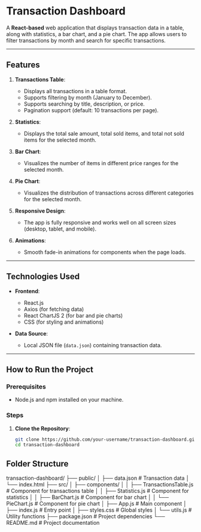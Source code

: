 # Transaction Dashboard

A **React-based** web application that displays transaction data in a table, along with statistics, a bar chart, and a pie chart. The app allows users to filter transactions by month and search for specific transactions.

---

## Features

1. **Transactions Table**:
   - Displays all transactions in a table format.
   - Supports filtering by month (January to December).
   - Supports searching by title, description, or price.
   - Pagination support (default: 10 transactions per page).

2. **Statistics**:
   - Displays the total sale amount, total sold items, and total not sold items for the selected month.

3. **Bar Chart**:
   - Visualizes the number of items in different price ranges for the selected month.

4. **Pie Chart**:
   - Visualizes the distribution of transactions across different categories for the selected month.

5. **Responsive Design**:
   - The app is fully responsive and works well on all screen sizes (desktop, tablet, and mobile).

6. **Animations**:
   - Smooth fade-in animations for components when the page loads.

---

## Technologies Used

- **Frontend**:
  - React.js
  - Axios (for fetching data)
  - React ChartJS 2 (for bar and pie charts)
  - CSS (for styling and animations)

- **Data Source**:
  - Local JSON file (`data.json`) containing transaction data.

---

## How to Run the Project

### Prerequisites

- Node.js and npm installed on your machine.

### Steps

1. **Clone the Repository**:
   ```bash
   git clone https://github.com/your-username/transaction-dashboard.git
   cd transaction-dashboard

## Folder Structure

transaction-dashboard/
├── public/
│   ├── data.json              # Transaction data
│   └── index.html
├── src/
│   ├── components/
│   │   ├── TransactionsTable.js # Component for transactions table
│   │   ├── Statistics.js      # Component for statistics
│   │   ├── BarChart.js        # Component for bar chart
│   │   └── PieChart.js       # Component for pie chart
│   ├── App.js                 # Main component
│   ├── index.js               # Entry point
│   ├── styles.css             # Global styles
│   └── utils.js               # Utility functions
├── package.json               # Project dependencies
└── README.md                  # Project documentation  
